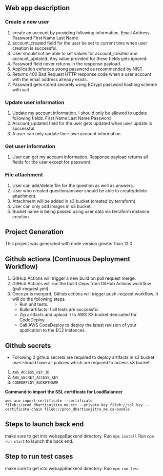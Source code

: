 ## Web app description

### Create a new user
1. create an account by providing following information.
    Email Address
    Password
    First Name
    Last Name
2. account_created field for the user be set to current time when user creation is successful.
3. User should not be able to set values for account_created and account_updated. Any value provided   for these fields gets ignored.
4. Password field never returns in the response payload.
5. Application enforces strong password as recommended by NIST.
6. Returns 400 Bad Request HTTP response code when a user account with the email address already exists.
7. Password gets stored securely using BCrypt password hashing scheme with salt 

### Update user information
1. Update my account information. I should only be allowed to update following fields.
    First Name
    Last Name
    Password
2. Account_updated field for the user gets updated when user update is successful.
3. A user can only update their own account information.

### Get user information
1. User can get my account information. Response payload returns all fields for the user except for password.

### File attachment
1. User can add/delete file for the question as well as answers.
2. User who created question/answer should be able to create/delete attachment.
3. Attachment will be added in s3 bucket (created by terraform).
4. User can only add images in s3 bucket.
5. Bucket name is being passed using user data via terraform instance creation.

## Project Generation
This project was generated with node version greater than 12.0

## Github actions (Continuous Deployment Workflow)
1. GitHub Actions will trigger a new build on pull request merge.
2. GitHub Actions will run the build steps from GitHub Actions workflow (pull-request.yml).
3. Once pr is mergerd, Github actions will trigger push-request workflow. It will do the following steps.
    - Run unit tests.
    - Build artifacts if all tests are successful.
    - Zip artifacts and upload it to AWS S3 bucket dedicated for CodeDeploy.
    - Call AWS CodeDeploy to deploy the latest revision of your application to the EC2 instances.

## Github secrets
* Following 3 github secrets are required to deploy artifacts in s3 bucket. user should have all policies which are required to access s3 bucket.
1. `AWS_ACCESS_KEY_ID`
2. `AWS_SECRET_ACCESS_KEY`
3. `CODEDEPLOY_BUCKETNAME`

**Command to import the SSL certificate for LoadBalancer**

`aws acm import-certificate --certificate fileb://prod_dhartisojitra_me.crt --private-key fileb://ssl.key --certificate-chain fileb://prod_dhartisojitra_me.ca-bundle`

## Steps to launch back end
make sure to get into webappBackend directory.
Run `npm install`
Run `npm run start` to launch the back end.

## Step to run test cases
make sure to get into webappBackend directory.
Run `npm run test`





